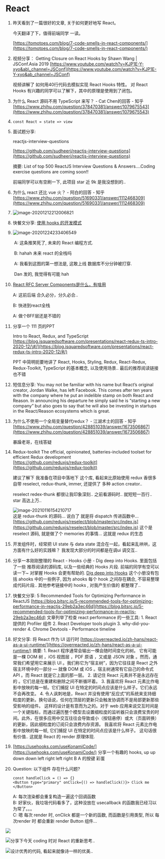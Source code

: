 # React

1. 昨天看到了一篇很好的文章, 关于如何更好地写 React。

   今天翻译了下，值得前端同学 一读。

   [https://tomotoes.com/blog/7-code-smells-in-react-components/](https://tomotoes.com/blog/7-code-smells-in-react-components/)

2. 视频分享： Getting Closure on React Hooks by Shawn Wang \| JSConf.Asia 2019 [https://www.youtube.com/watch?v=KJP1E-Y-xyo&ab\_channel=JSConf](https://www.youtube.com/watch?v=KJP1E-Y-xyo&ab_channel=JSConf)

   视频讲解了 如何用40行代码去模拟实现 React Hooks 特性。 对 React Hooks 有兴趣的同学可以了解下，其中的原理是使用到了闭包。

3. 为什么 React 源码不用 TypeScript 来写？ - Cat Chen的回答 - 知乎 [https://www.zhihu.com/question/378470381/answer/1079675543](https://www.zhihu.com/question/378470381/answer/1079675543)
4. `const React = state => view`
5. 面试题分享:

   reactjs-interview-questions

   [https://github.com/sudheerj/reactjs-interview-questions](https://github.com/sudheerj/reactjs-interview-questions)

   摘要: List of top 500 ReactJS Interview Questions & Answers....Coding exercise questions are coming soon!!

   前端同学可以有空刷一下, 此项目 star 近 9k 是我没想到的..

6. 为什么 react 还比 vue 火？ - 阿白的回答 - 知乎 [https://www.zhihu.com/question/51690331/answer/1112468309](https://www.zhihu.com/question/51690331/answer/1112468309)
7. ![image-20201212212006821](../../.gitbook/assets/image-20201212212006821%20%282%29%20%282%29.png)
8. 快餐文分享: [使用 hooks 的开发模式](https://github.com/dt-fe/weekly/blob/v2/080.%E7%B2%BE%E8%AF%BB%E3%80%8A%E6%80%8E%E4%B9%88%E7%94%A8%20React%20Hooks%20%E9%80%A0%E8%BD%AE%E5%AD%90%E3%80%8B.md)
9. ![image-20201224233406549](../../.gitbook/assets/image-20201224233402596%20%282%29%20%281%29.png)

   ​ A: 这条推笑死了, 未来的 React 编程方式.

   ​ B: hahah 未来 react 的全栈吗

   ​ A: 我看到这图的第一想法是, 这敢上线 数据库不分分钟被打穿.

   ​ Dan 发的, 我觉得有可能 hah

10. [React RFC Server Components是什么，有啥用](https://mp.weixin.qq.com/s/7AT5iNaJyRdAKaE3Rr321w)

    A: 这前后端 合久必分，分久必合..

    B: 快进到react全栈

    A: 做个BFF层还是不错的

11. 分享一个 111 页的PPT

    Intro to React, Redux, and TypeScript [https://blog.isquaredsoftware.com/presentations/react-redux-ts-intro-2020-12/\#/](https://blog.isquaredsoftware.com/presentations/react-redux-ts-intro-2020-12/#/)

    PPT 中简明扼要地讲了 React, Hooks, Styling, Redux, React-Redux, Redux-Toolkit, TypeScript 的基本概念, 以及使用场景.. 最后的推荐阅读链接 也不错

12. 短信息分享: You may not be familiar with his name but React’s original creator, Jordan Walke, has left Facebook. This comes after ten years with the company where he put an indelible stamp on both React and Reason. In announcing his departure he simply said he is “starting a new company” but also goes to say that he will also be investing in startups in the React/Reason ecosystems which is great.
13. 为什么不使用一个全局变量替代redux？ - 江湖术士的回答 - 知乎 [https://www.zhihu.com/question/428851039/answer/1673506867](https://www.zhihu.com/question/428851039/answer/1673506867)

    暴躁老哥，在线答疑

14. Redux-toolkit The official, opinionated, batteries-included toolset for efficient Redux development   
    [https://github.com/reduxjs/redux-toolkit](https://github.com/reduxjs/redux-toolkit)

    建议了解下 我准备在项目中落地下 这个库, 看起来比原始使用 redux 香很多 自带 reselect, redux-thunk, immer, 还提供了 多种 action creator..

    reselect redex-thunk 都很让我印象深刻.. 之前看源码时.. 就短短一百行.. star 高达上万..

    ![image-20210116154210717](../../.gitbook/assets/image-20210116154210717.png)  
    这是 redux-thunk 的源码... 说白了 就是将 dispatch 传进函数中... [https://github.com/reduxjs/reselect/blob/master/src/index.js](https://github.com/reduxjs/reselect/blob/master/src/index.js) 这个是 reselect 源码, 就是做了个 memories 的事情... 这就是 redux 的生态

15. 开发组件时，经常把 UI state 与 data state 混合在一起，看起来乱哄哄，这方面有什么好的实践嘛？ 我发现大部分的时间都是在调ui 调交互..
16. 分享一本刚刚整理的 React - Hooks 小册 - Dig deep into Hooks. 里面包括了一些 推荐阅读的源码库, 以及一些经典的 Hooks 片段. 前端的同学有空可以读一下~ 对掌握 Hooks 会更有帮助的. [Dig deep into Hooks](https://thinking.tomotoes.com/tags/docs/dig-deep-into-hooks) 这个小册没有包括 ahooks 中的一些例子, 因为 ahooks 每个 hook 之间存在耦合, 不容易整理成代码片段.. 其他参考链接中的 hooks , 对我产生价值的 都整理了..
17. 快餐文分享:  5 Recommended Tools for Optimizing Performance in ReactJS  [https://blog.bitsrc.io/5-recommended-tools-for-optimizing-performance-in-reactjs-29eb2a3ec46d](https://blog.bitsrc.io/5-recommended-tools-for-optimizing-performance-in-reactjs-29eb2a3ec46d) 文章列举了检查 react performance 的一些工具:  1. React 提供的 Profiler 组件  2. React Developer tools plugin  3. why-did-you-render  4. Chrome Devtools - Performance timeline
18. 好文分享:  将 React 作为 UI 运行时  [https://overreacted.io/zh-hans/react-as-a-ui-runtime/](https://overreacted.io/zh-hans/react-as-a-ui-runtime/) 摘要:  1. React 程序通常会输出一棵会随时间变化的树。 它有可能是一棵 DOM 树 ，iOS 视图层 ，PDF 原语 ，又或是 JSON 对象 。然而，通常我们希望用它来展示 UI 。我们称它为“宿主树”，因为它往往是 React 之外宿主环境中的一部分 — 就像 DOM 或 iOS 。宿主树通常有它自己的命令式 API 。而 React 就是它上面的那一层。 2. 请记住 React 元素并不是永远存在的 。它们总是在重建和删除之间不断循环着。 3. 我喜欢将 React 元素比作电影中放映的每一帧。它们捕捉 UI 在特定的时间点应该是什么样子。它们永远不会再改变。 4. 令人讽刺地是，React 并没有使用“反应式”的系统来支持细粒度的更新。换句话说，任何在顶层的更新只会触发协调而不是局部更新那些受影响的组件。 这样的设计是有意而为之的。对于 web 应用来说交互时间是一个关键指标，而通过遍历整个模型去设置细粒度的监听器只会浪费宝贵的时间。此外，在很多应用中交互往往会导致或小（按钮悬停）或大（页面转换）的更新，因此细粒度的订阅只会浪费内存资源。  我喜欢将 React 元素比作电影中放映的每一帧, 它们捕捉 UI 在特定的时间点应该是什么样子。 这句话很有价值.. 这就是 React 的 render 原理体现.
19. [https://usehooks.com/useKonamiCode/](https://usehooks.com/useKonamiCode/)  分享一个有趣的 hooks, up up down down left right left right B A 的按键 彩蛋
20. Question: 以下组件 存在什么问题?

    ```text
    const handleClick = () => {}
    <Button type="primary" onClick={() => handleClick()}> Click me </Button> 
    ```

    A: 每次渲染都会重复构造一遍这个回调函数  
    B: 好家伙，我垃圾代码看多了，这种没放在 usecallback 的函数我已经习以为常了。。。  
    C: 嗯 每次 render 时, onClick 都是一个新的函数, 而函数是引用类型, 所以 每次render 时 都会重新 render Button 组件...

![](../../.gitbook/assets/image%20%2813%29.png)

![ &#x5206;&#x4EAB;&#x4E0B;&#x4ECA;&#x5929; coding &#x65F6;&#x5BF9; React &#x7684;&#x91CD;&#x65B0;&#x601D;&#x8003;..](../../.gitbook/assets/image%20%2811%29.png)

![&#x8BBE;&#x8BA1;&#x4F18;&#x79C0;&#x7684;&#x4EE3;&#x7801;, &#x770B;&#x8D77;&#x6765;&#x5C31;&#x50CF;&#x8BD7;&#x4E00;&#x6837;&#x7684;&#x4F18;&#x7F8E;..](../../.gitbook/assets/image-20210104232439943.png)





